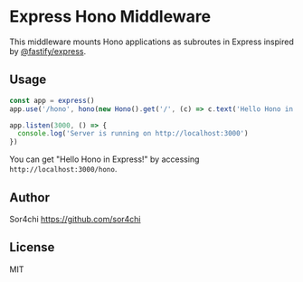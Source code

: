 # Express Hono Middleware

This middleware mounts Hono applications as subroutes in Express inspired by [@fastify/express](https://www.npmjs.com/package/@fastify/express).

## Usage

```typescript
const app = express()
app.use('/hono', hono(new Hono().get('/', (c) => c.text('Hello Hono in Express!'))))

app.listen(3000, () => {
  console.log('Server is running on http://localhost:3000')
})
```

You can get "Hello Hono in Express!" by accessing `http://localhost:3000/hono`.

## Author

Sor4chi <https://github.com/sor4chi>

## License

MIT
